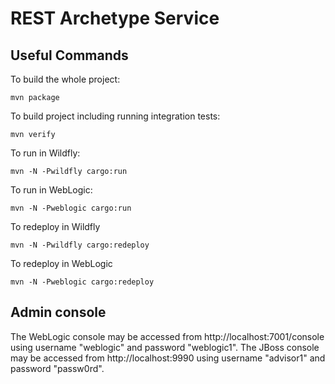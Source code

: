 REST Archetype Service
===============================

Useful Commands
---------------

To build the whole project:

    mvn package

To build project including running integration tests:

    mvn verify

To run in Wildfly:

    mvn -N -Pwildfly cargo:run

To run in WebLogic:

    mvn -N -Pweblogic cargo:run

To redeploy in Wildfly

    mvn -N -Pwildfly cargo:redeploy

To redeploy in WebLogic

    mvn -N -Pweblogic cargo:redeploy

Admin console
-------------
The WebLogic console may be accessed from http://localhost:7001/console using username "weblogic" and password "weblogic1".
The JBoss console may be accessed from http://localhost:9990 using username "advisor1" and password "passw0rd".
